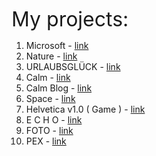 <span style="font-size: 32px"> My projects: </span>

1) Microsoft - <a href="https://mrvalera.github.io/Other-Code/MyProject/index.html"> link </a>
2) Nature - <a href="https://mrvalera.github.io/Other-Code/MyProject4/Project.html"> link </a>
3) URLAUBSGLÜCK - <a href="https://mrvalera.github.io/Other-Code/Project5/index2.html"> link </a>
4) Calm - <a href="https://mrvalera.github.io/Other-Code/Project6/homePage.html"> link </a>
5) Calm Blog - <a href="https://mrvalera.github.io/Other-Code/Project6/blogPage.html"> link </a>
6) Space - <a href="https://mrvalera.github.io/Other-Code/Project%207/index.html"> link </a>
7) Helvetica v1.0 ( Game ) - <a href="https://mrvalera.github.io/Other-Code/ProjectGame/index.html"> link </a>
8) E C H O - <a href="https://mrvalera.github.io/Other-Code/project8/index.html"> link </a>
9) FOTO - <a href="https://mrvalera.github.io/Other-Code/project9/index.html"> link </a>
10) PEX - <a href="https://mrvalera.github.io/Other-Code/project10/index.html"> link </a>
